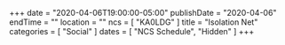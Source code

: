 +++
date = "2020-04-06T19:00:00-05:00"
publishDate = "2020-04-06"
endTime = ""
location = ""
ncs = [ "KA0LDG" ]
title = "Isolation Net"
categories = [ "Social" ]
dates = [ "NCS Schedule", "Hidden" ]
+++
